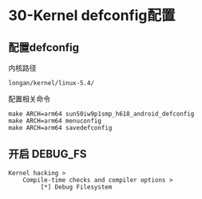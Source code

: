 # 30-Kernel defconfig配置



## 配置defconfig

内核路径

```
longan/kernel/linux-5.4/
```

配置相关命令

```
make ARCH=arm64 sun50iw9p1smp_h618_android_defconfig
make ARCH=arm64 menuconfig
make ARCH=arm64 savedefconfig
```



## 开启 DEBUG_FS

```
Kernel hacking > 
	Compile-time checks and compiler options >
		 [*] Debug Filesystem
```



